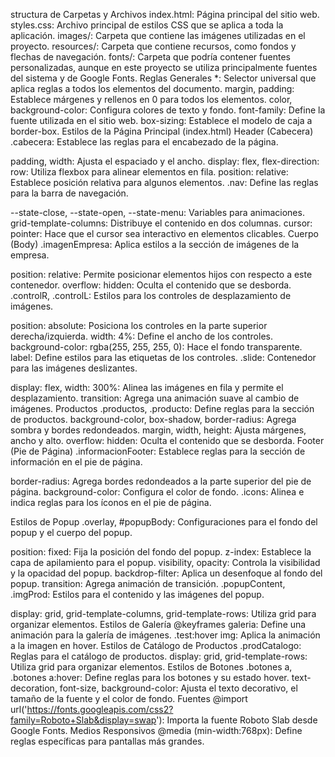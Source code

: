 structura de Carpetas y Archivos
index.html: Página principal del sitio web.
styles.css: Archivo principal de estilos CSS que se aplica a toda la aplicación.
images/: Carpeta que contiene las imágenes utilizadas en el proyecto.
resources/: Carpeta que contiene recursos, como fondos y flechas de navegación.
fonts/: Carpeta que podría contener fuentes personalizadas, aunque en este proyecto se utiliza principalmente fuentes del sistema y de Google Fonts.
Reglas Generales
*: Selector universal que aplica reglas a todos los elementos del documento.
margin, padding: Establece márgenes y rellenos en 0 para todos los elementos.
color, background-color: Configura colores de texto y fondo.
font-family: Define la fuente utilizada en el sitio web.
box-sizing: Establece el modelo de caja a border-box.
Estilos de la Página Principal (index.html)
Header (Cabecera)
.cabecera: Establece las reglas para el encabezado de la página.

padding, width: Ajusta el espaciado y el ancho.
display: flex, flex-direction: row: Utiliza flexbox para alinear elementos en fila.
position: relative: Establece posición relativa para algunos elementos.
.nav: Define las reglas para la barra de navegación.

--state-close, --state-open, --state-menu: Variables para animaciones.
grid-template-columns: Distribuye el contenido en dos columnas.
cursor: pointer: Hace que el cursor sea interactivo en elementos clicables.
Cuerpo (Body)
.imagenEmpresa: Aplica estilos a la sección de imágenes de la empresa.

position: relative: Permite posicionar elementos hijos con respecto a este contenedor.
overflow: hidden: Oculta el contenido que se desborda.
.controlR, .controlL: Estilos para los controles de desplazamiento de imágenes.

position: absolute: Posiciona los controles en la parte superior derecha/izquierda.
width: 4%: Define el ancho de los controles.
background-color: rgba(255, 255, 255, 0): Hace el fondo transparente.
label: Define estilos para las etiquetas de los controles.
.slide: Contenedor para las imágenes deslizantes.

display: flex, width: 300%: Alinea las imágenes en fila y permite el desplazamiento.
transition: Agrega una animación suave al cambio de imágenes.
Productos
.productos, .producto: Define reglas para la sección de productos.
background-color, box-shadow, border-radius: Agrega sombra y bordes redondeados.
margin, width, height: Ajusta márgenes, ancho y alto.
overflow: hidden: Oculta el contenido que se desborda.
Footer (Pie de Página)
.informacionFooter: Establece reglas para la sección de información en el pie de página.

border-radius: Agrega bordes redondeados a la parte superior del pie de página.
background-color: Configura el color de fondo.
.icons: Alinea e indica reglas para los íconos en el pie de página.

Estilos de Popup
.overlay, #popupBody: Configuraciones para el fondo del popup y el cuerpo del popup.

position: fixed: Fija la posición del fondo del popup.
z-index: Establece la capa de apilamiento para el popup.
visibility, opacity: Controla la visibilidad y la opacidad del popup.
backdrop-filter: Aplica un desenfoque al fondo del popup.
transition: Agrega animación de transición.
.popupContent, .imgProd: Estilos para el contenido y las imágenes del popup.

display: grid, grid-template-columns, grid-template-rows: Utiliza grid para organizar elementos.
Estilos de Galería
@keyframes galeria: Define una animación para la galería de imágenes.
.test:hover img: Aplica la animación a la imagen en hover.
Estilos de Catálogo de Productos
.prodCatalogo: Reglas para el catálogo de productos.
display: grid, grid-template-rows: Utiliza grid para organizar elementos.
Estilos de Botones
.botones a, .botones a:hover: Define reglas para los botones y su estado hover.
text-decoration, font-size, background-color: Ajusta el texto decorativo, el tamaño de la fuente y el color de fondo.
Fuentes
@import url('https://fonts.googleapis.com/css2?family=Roboto+Slab&display=swap'): Importa la fuente Roboto Slab desde Google Fonts.
Medios Responsivos
@media (min-width:768px): Define reglas específicas para pantallas más grandes.
